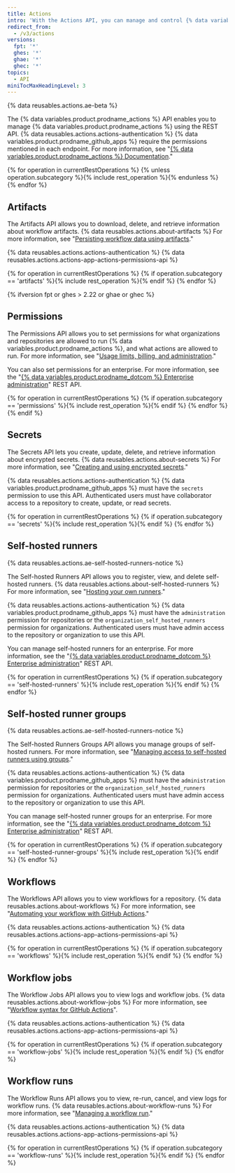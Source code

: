 ```yaml
---
title: Actions
intro: 'With the Actions API, you can manage and control {% data variables.product.prodname_actions %} for an organization or repository.'
redirect_from:
  - /v3/actions
versions:
  fpt: '*'
  ghes: '*'
  ghae: '*'
  ghec: '*'
topics:
  - API
miniTocMaxHeadingLevel: 3
---
```


{% data reusables.actions.ae-beta %}

The {% data variables.product.prodname_actions %} API enables you to manage {% data variables.product.prodname_actions %} using the REST API. {% data reusables.actions.actions-authentication %} {% data variables.product.prodname_github_apps %} require the permissions mentioned in each endpoint. For more information, see "[{% data variables.product.prodname_actions %} Documentation](/actions)."

{% for operation in currentRestOperations %}
  {% unless operation.subcategory %}{% include rest_operation %}{% endunless %}
{% endfor %}

## Artifacts

The Artifacts API allows you to download, delete, and retrieve information about workflow artifacts. {% data reusables.actions.about-artifacts %} For more information, see "[Persisting workflow data using artifacts](/actions/automating-your-workflow-with-github-actions/persisting-workflow-data-using-artifacts)."

{% data reusables.actions.actions-authentication %} {% data reusables.actions.actions-app-actions-permissions-api %}

{% for operation in currentRestOperations %}
  {% if operation.subcategory == 'artifacts' %}{% include rest_operation %}{% endif %}
{% endfor %}

{% ifversion fpt or ghes > 2.22 or ghae or ghec %}
## Permissions

The Permissions API allows you to set permissions for what organizations and repositories are allowed to run {% data variables.product.prodname_actions %}, and what actions are allowed to run. For more information, see "[Usage limits, billing, and administration](/actions/reference/usage-limits-billing-and-administration#disabling-or-limiting-github-actions-for-your-repository-or-organization)."

You can also set permissions for an enterprise. For more information, see the "[{% data variables.product.prodname_dotcom %} Enterprise administration](/rest/reference/enterprise-admin#github-actions)" REST API.

{% for operation in currentRestOperations %}
  {% if operation.subcategory == 'permissions' %}{% include rest_operation %}{% endif %}
{% endfor %}
{% endif %}

## Secrets

The Secrets API lets you create, update, delete, and retrieve information about encrypted secrets. {% data reusables.actions.about-secrets %} For more information, see "[Creating and using encrypted secrets](/actions/automating-your-workflow-with-github-actions/creating-and-using-encrypted-secrets)."

{% data reusables.actions.actions-authentication %} {% data variables.product.prodname_github_apps %} must have the `secrets` permission to use this API. Authenticated users must have collaborator access to a repository to create, update, or read secrets.

{% for operation in currentRestOperations %}
  {% if operation.subcategory == 'secrets' %}{% include rest_operation %}{% endif %}
{% endfor %}

## Self-hosted runners

{% data reusables.actions.ae-self-hosted-runners-notice %}

The Self-hosted Runners API allows you to register, view, and delete self-hosted runners. {% data reusables.actions.about-self-hosted-runners %} For more information, see "[Hosting your own runners](/actions/hosting-your-own-runners)."

{% data reusables.actions.actions-authentication %} {% data variables.product.prodname_github_apps %} must have the `administration` permission for repositories or the `organization_self_hosted_runners` permission for organizations. Authenticated users must have admin access to the repository or organization to use this API.

You can manage self-hosted runners for an enterprise. For more information, see the "[{% data variables.product.prodname_dotcom %} Enterprise administration](/rest/reference/enterprise-admin#github-actions)" REST API.

{% for operation in currentRestOperations %}
  {% if operation.subcategory == 'self-hosted-runners' %}{% include rest_operation %}{% endif %}
{% endfor %}

## Self-hosted runner groups

{% data reusables.actions.ae-self-hosted-runners-notice %}

The Self-hosted Runners Groups API allows you manage groups of self-hosted runners. For more information, see "[Managing access to self-hosted runners using groups](/actions/hosting-your-own-runners/managing-access-to-self-hosted-runners-using-groups)."

{% data reusables.actions.actions-authentication %} {% data variables.product.prodname_github_apps %} must have the `administration` permission for repositories or the `organization_self_hosted_runners` permission for organizations. Authenticated users must have admin access to the repository or organization to use this API.

You can manage self-hosted runner groups for an enterprise. For more information, see the "[{% data variables.product.prodname_dotcom %} Enterprise administration](/rest/reference/enterprise-admin##github-actions)" REST API.

{% for operation in currentRestOperations %}
  {% if operation.subcategory == 'self-hosted-runner-groups' %}{% include rest_operation %}{% endif %}
{% endfor %}

## Workflows

The Workflows API allows you to view workflows for a repository. {% data reusables.actions.about-workflows %} For more information, see "[Automating your workflow with GitHub Actions](/actions/automating-your-workflow-with-github-actions)."

{% data reusables.actions.actions-authentication %} {% data reusables.actions.actions-app-actions-permissions-api %}

{% for operation in currentRestOperations %}
  {% if operation.subcategory == 'workflows' %}{% include rest_operation %}{% endif %}
{% endfor %}

## Workflow jobs

The Workflow Jobs API allows you to view logs and workflow jobs. {% data reusables.actions.about-workflow-jobs %} For more information, see "[Workflow syntax for GitHub Actions](/actions/automating-your-workflow-with-github-actions/workflow-syntax-for-github-actions)".

{% data reusables.actions.actions-authentication %} {% data reusables.actions.actions-app-actions-permissions-api %}

{% for operation in currentRestOperations %}
  {% if operation.subcategory == 'workflow-jobs' %}{% include rest_operation %}{% endif %}
{% endfor %}

## Workflow runs

The Workflow Runs API allows you to view, re-run, cancel, and view logs for workflow runs. {% data reusables.actions.about-workflow-runs %} For more information, see "[Managing a workflow run](/actions/automating-your-workflow-with-github-actions/managing-a-workflow-run)."

{% data reusables.actions.actions-authentication %} {% data reusables.actions.actions-app-actions-permissions-api %}

{% for operation in currentRestOperations %}
  {% if operation.subcategory == 'workflow-runs' %}{% include rest_operation %}{% endif %}
{% endfor %}
